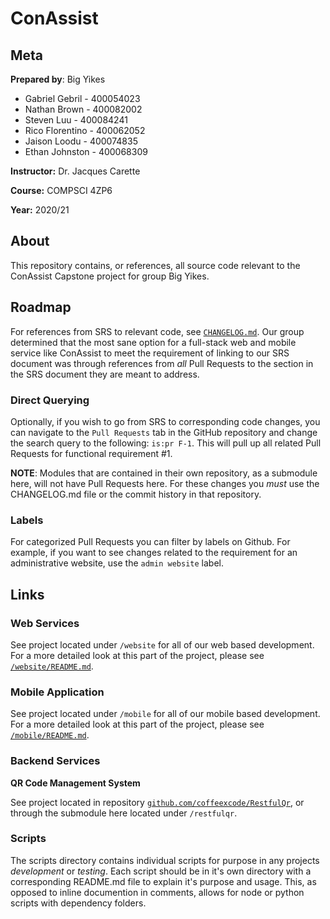 # ConAssist
## Meta
**Prepared by**: Big Yikes
* Gabriel Gebril - 400054023
* Nathan Brown - 400082002
* Steven Luu - 400084241
* Rico Florentino - 400062052
* Jaison Loodu - 400074835
* Ethan Johnston - 400068309

  
**Instructor:** Dr. Jacques Carette

**Course:** COMPSCI 4ZP6

**Year:** 2020/21

## About
This repository contains, or references, all source code relevant to the ConAssist Capstone project for group Big Yikes.

## Roadmap

For references from SRS to relevant code, see [`CHANGELOG.md`](CHANGELOG.md). Our group determined that the most sane option for a full-stack web and mobile service like ConAssist to meet the requirement of linking to our SRS document was through references from *all* Pull Requests to the section in the SRS document they are meant to address. 

### Direct Querying

Optionally, if you wish to go from SRS to corresponding code changes, you can navigate to the `Pull Requests` tab in the GitHub repository and change the search query to the following: `is:pr F-1`. This will pull up all related Pull Requests for functional requirement #1.

**NOTE**: Modules that are contained in their own repository, as a submodule here, will not have Pull Requests here. For these changes you *must* use the CHANGELOG.md file or the commit history in that repository.

### Labels

For categorized Pull Requests you can filter by labels on Github. For example, if you want to see changes related to the requirement for an administrative website, use the `admin website` label.

## Links
### Web Services
See project located under `/website` for all of our web based development. For a more detailed look at this part of the project, please see [`/website/README.md`](website/README.md).

### Mobile Application
See project located under `/mobile` for all of our mobile based development. For a more detailed look at this part of the project, please see [`/mobile/README.md`](mobile/README.md).

### Backend Services
**QR Code Management System**

See project located in repository [`github.com/coffeexcode/RestfulQr`](https://github.com/coffeexcode/RestfulQr), or through the submodule here located under `/restfulqr`.

### Scripts

The scripts directory contains individual scripts for purpose in any projects *development* or *testing*. Each script should be in it's own directory with a corresponding README.md file to explain it's purpose and usage. This, as opposed to inline documention in comments, allows for node or python scripts with dependency folders.